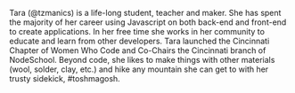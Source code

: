 Tara (@tzmanics) is a life-long student, teacher and maker. She has spent the majority of her career using Javascript on both back-end and front-end to create applications. In her free time she works in her community to educate and learn from other developers. Tara launched the Cincinnati Chapter of Women Who Code and Co-Chairs the Cincinnati branch of NodeSchool. Beyond code, she likes to make things with other materials (wool, solder, clay, etc.) and hike any mountain she can get to with her trusty sidekick, #toshmagosh.
